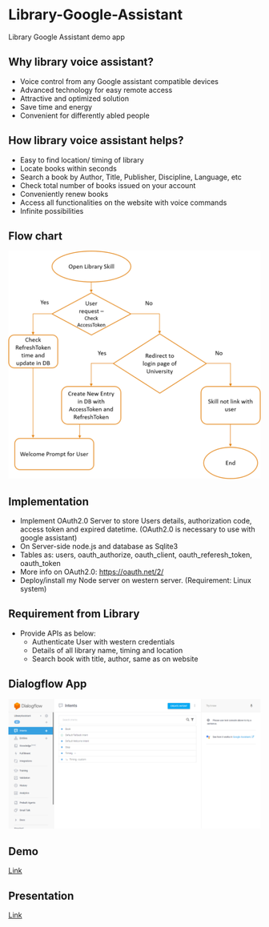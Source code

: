 # Library-Google-Assistant
Library Google Assistant demo app

## Why library voice assistant?

- Voice control from any Google assistant compatible devices
- Advanced technology for easy remote access
- Attractive and optimized solution
- Save time and energy
- Convenient for differently abled people

## How library voice assistant helps?

- Easy to find location/ timing of library 
- Locate books within seconds 
- Search a book by Author, Title, Publisher, Discipline, Language, etc
- Check total number of books issued on your account 
- Conveniently renew books
- Access all functionalities on the website with voice commands
- Infinite possibilities

## Flow chart

![Flow Chart](./flow-chart.png)

## Implementation	

- Implement OAuth2.0 Server to store Users details, authorization code, access token and expired datetime. (OAuth2.0 is necessary to use with google assistant)
- On Server-side node.js and database as Sqlite3
- Tables as: users, oauth_authorize, oauth_client, oauth_referesh_token, oauth_token
- More info on OAuth2.0: https://oauth.net/2/
- Deploy/install my Node server on western server. (Requirement: Linux system)

## Requirement from Library

- Provide APIs as below:
  - Authenticate User with western credentials
  - Details of all library name, timing and location
  - Search book with title, author, same as on website

## Dialogflow App

![Dialogflow](./Dialogflow.png)

## Demo

[Link](./Library%20Assistant%20-%20Vatsal%20Shah%20-%20Video.mp4)

## Presentation

[Link](Library%20Assistant%20-%20Vatsal%20Shah.pptx)